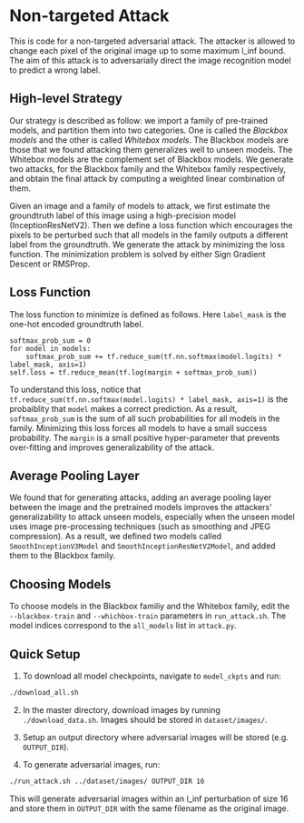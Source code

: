 # Non-targeted Attack

This is code for a non-targeted adversarial attack.  The attacker is allowed to change each pixel of the original image up to some maximum l_inf bound. The aim of this attack is to adversarially direct the image recognition model to predict a wrong label.  

## High-level Strategy

Our strategy is described as follow: we import a family of pre-trained models, and partition them into two categories. One is called the *Blackbox models* and the other is called *Whitebox models*. The Blackbox models are those that we found attacking them generalizes well to unseen models. The Whitebox models are the complement set of Blackbox models. We generate two attacks, for the Blackbox family and the Whitebox family respectively, and obtain the final attack by computing a weighted linear combination of them.

Given an image and a family of models to attack, we first estimate the groundtruth label of this image using a high-precision model (InceptionResNetV2). Then we define a loss function which encourages the pixels to be perturbed such that all models in the family outputs a different label from the groundtruth. We generate the attack by minimizing the loss function. The minimization problem is solved by either Sign Gradient Descent or RMSProp.

## Loss Function

The loss function to minimize is defined as follows.  Here `label_mask` is the one-hot encoded groundtruth label.

```
softmax_prob_sum = 0
for model in models:
    softmax_prob_sum += tf.reduce_sum(tf.nn.softmax(model.logits) * label_mask, axis=1)
self.loss = tf.reduce_mean(tf.log(margin + softmax_prob_sum))
```

To understand this loss, notice that `tf.reduce_sum(tf.nn.softmax(model.logits) * label_mask, axis=1)` is the probaiblity that `model` makes a correct prediction. As a result, `softmax_prob_sum` is the sum of all such probabilities for all models in the family. Minimizing this loss forces all models to have a small success probability. The `margin` is a small positive hyper-parameter that prevents over-fitting and improves generalizability of the attack.

## Average Pooling Layer

We found that for generating attacks, adding an average pooling layer between the image and the pretrained models improves the attackers' generalizability to attack unseen models, especially when the unseen model uses image pre-processing techniques (such as smoothing and JPEG compression). As a result, we defined two models called `SmoothInceptionV3Model` and `SmoothInceptionResNetV2Model`, and added them to the Blackbox family.

## Choosing Models

To choose models in the Blackbox familiy and the Whitebox family, edit the `--blackbox-train` and `--whichbox-train` parameters in `run_attack.sh`.  The model indices correspond to the `all_models` list in `attack.py`.

## Quick Setup

1. To download all model checkpoints, navigate to `model_ckpts` and run:
```bash
./download_all.sh
```
2. In the master directory, download images by running `./download_data.sh`. Images should be stored in `dataset/images/`.

3. Setup an output directory where adversarial images will be stored (e.g. `OUTPUT_DIR`). 

4. To generate adversarial images, run:
```bash
./run_attack.sh ../dataset/images/ OUTPUT_DIR 16
``` 
This will generate adversarial images within an l_inf perturbation of size 16 and store them in `OUTPUT_DIR` with the same filename as the original image. 

 
